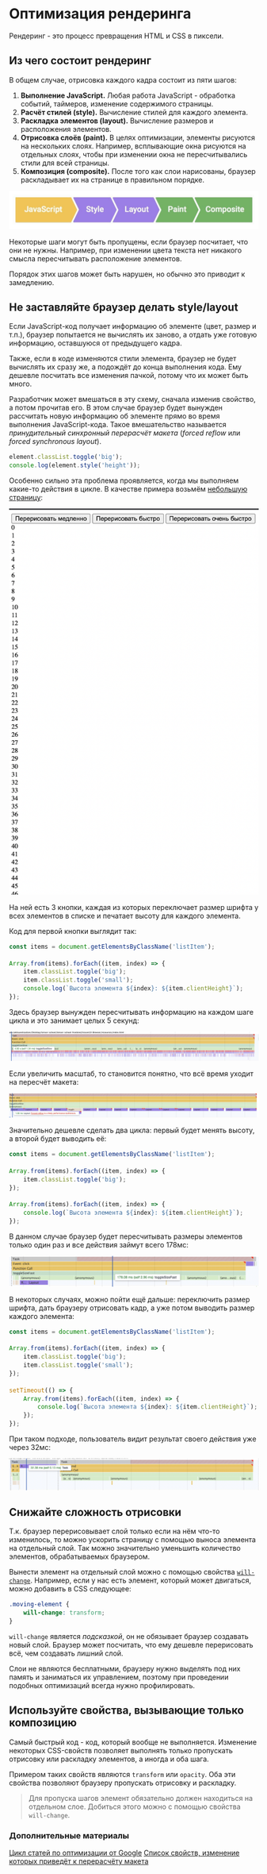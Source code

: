 # Оптимизация рендеринга
Рендеринг - это процесс превращения HTML и CSS в пиксели.

## Из чего состоит рендеринг
В общем случае, отрисовка каждого кадра состоит из пяти шагов:
1. **Выполнение JavaScript.** Любая работа JavaScript - обработка событий, таймеров, изменение содержимого страницы.
2. **Расчёт стилей (style).** Вычисление стилей для каждого элемента.
3. **Раскладка элементов (layout).** Вычисление размеров и расположения элементов.
4. **Отрисовка слоёв (paint).** В целях оптимизации, элементы рисуются на нескольких слоях. Например, всплывающие окна рисуются на отдельных слоях, чтобы при изменении окна не пересчитывались стили для всей страницы.
5. **Композиция (composite).** После того как слои нарисованы, браузер раскладывает их на странице в правильном порядке.

![Rendering pipeline](images/rendering-pipeline.jpg)

Некоторые шаги могут быть пропущены, если браузер посчитает, что они не нужны. Например, при изменении цвета текста нет никакого смысла пересчитывать расположение элементов.

Порядок этих шагов может быть нарушен, но обычно это приводит к замедлению.

## Не заставляйте браузер делать style/layout
Если JavaScript-код получает информацию об элементе (цвет, размер и т.п.), браузер попытается не вычислять их заново, а отдать уже готовую информацию, оставшуюся от предыдущего кадра.

Также, если в коде изменяются стили элемента, браузер не будет вычислять их сразу же, а подождёт до конца выполнения кода. Ему дешевле посчитать все изменения пачкой, потому что их может быть много.

Разработчик может вмешаться в эту схему, сначала изменив свойство, а потом прочитав его. В этом случае браузер будет вынужден рассчитать новую информацию об элементе прямо во время выполнения JavaScript-кода. Такое вмешательство называется _принудительный синхронный перерасчёт макета_ (_forced reflow_ или _forced synchronous layout_).

```js
element.classList.toggle('big');
console.log(element.style('height'));
```

Особенно сильно эта проблема проявляется, когда мы выполняем какие-то действия в цикле. В качестве примера возьмём [небольшую страницу](./resources/index.html):

![](<./images/forced reflow/whole page.png>)

На ней есть 3 кнопки, каждая из которых переключает размер шрифта у всех элементов в списке и печатает высоту для каждого элемента.

Код для первой кнопки выглядит так:


```js
const items = document.getElementsByClassName('listItem');

Array.from(items).forEach((item, index) => {
    item.classList.toggle('big');
    item.classList.toggle('small');
    console.log(`Высота элемента ${index}: ${item.clientHeight}`);
});
```

Здесь браузер вынужден пересчитывать информацию на каждом шаге цикла и это занимает целых 5 секунд:

![](<./images/forced reflow/slow.png>)

Если увеличить масштаб, то становится понятно, что всё время уходит на пересчёт макета:

![](<./images/forced reflow/slow-zoomed.png>)

Значительно дешевле сделать два цикла: первый будет менять высоту, а второй будет выводить её:

```js
const items = document.getElementsByClassName('listItem');

Array.from(items).forEach((item, index) => {
    item.classList.toggle('big');
});

Array.from(items).forEach((item, index) => {
    console.log(`Высота элемента ${index}: ${item.clientHeight}`);
});
```

В данном случае браузер будет пересчитывать размеры элементов только один раз и все действия займут всего 178мс:

![](<./images/forced reflow/fast.png>)

В некоторых случаях, можно пойти ещё дальше: переключить размер шрифта, дать браузеру отрисовать кадр, а уже потом выводить размер каждого элемента:

```js
const items = document.getElementsByClassName('listItem');

Array.from(items).forEach((item, index) => {
    item.classList.toggle('big');
    item.classList.toggle('small');
});

setTimeout(() => {
    Array.from(items).forEach((item, index) => {
        console.log(`Высота элемента ${index}: ${item.clientHeight}`);
    });
});
```

При таком подходе, пользователь видит результат своего действия уже через 32мс:

![](<./images/forced reflow/superFast.png>)



## Снижайте сложность отрисовки
Т.к. браузер перерисовывает слой только если на нём что-то изменилось, то можно ускорить страницу с помощью выноса элемента на отдельный слой. Так можно значительно уменьшить количество элементов, обрабатываемых браузером.

Вынести элемент на отдельный слой можно с помощью свойства [`will-change`](https://developer.mozilla.org/en-US/docs/Web/CSS/will-change). Например, если у нас есть элемент, который может двигаться, можно добавить в CSS следующее:

```css
.moving-element {
    will-change: transform;
}
```

`will-change` является _подсказкой_, он не обязывает браузер создавать новый слой. Браузер может посчитать, что ему дешевле перерисовать всё, чем создавать лишний слой.

Слои не являются бесплатными, браузеру нужно выделять под них память и заниматься их управлением, поэтому при проведении подобных оптимизаций всегда нужно профилировать.

## Используйте свойства, вызывающие только композицию
Самый быстрый код - код, который вообще не выполняется. Изменение некоторых CSS-свойств позволяет выполнять только пропускать отрисовку или раскладку элементов, а иногда и оба шага.

Примером таких свойств являются `transform` или `opacity`. Оба эти свойства позволяют браузеру пропускать отрисовку и раскладку.

> Для пропуска шагов элемент обязательно должен находиться на отдельном слое. Добиться этого можно с помощью свойства `will-change`.

### Дополнительные материалы
[Цикл статей по оптимизации от Google](https://developers.google.com/web/fundamentals/performance/rendering)
[Список свойств, изменение которых приведёт к перерасчёту макета](https://gist.github.com/paulirish/5d52fb081b3570c81e3a)